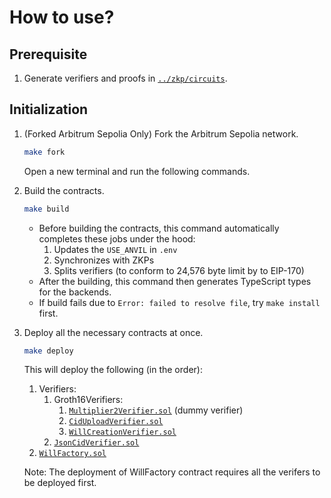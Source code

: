 # How to use?

## Prerequisite

1. Generate verifiers and proofs in [`../zkp/circuits`](../zkp/circuits).

## Initialization

1. (Forked Arbitrum Sepolia Only) Fork the Arbitrum Sepolia network.

   ```sh
   make fork
   ```

   Open a new terminal and run the following commands.

2. Build the contracts.

   ```sh
   make build
   ```

   - Before building the contracts, this command automatically completes these jobs under the hood:
     1. Updates the `USE_ANVIL` in `.env`
     2. Synchronizes with ZKPs
     3. Splits verifiers (to conform to 24,576 byte limit by to EIP-170)
   - After the building, this command then generates TypeScript types for the backends.
   - If build fails due to `Error: failed to resolve file`, try `make install` first.

3. Deploy all the necessary contracts at once.

   ```sh
   make deploy
   ```

   This will deploy the following (in the order):
   1. Verifiers:
      1. Groth16Verifiers:
         1. [`Multiplier2Verifier.sol`](./src/Multiplier2Verifier.sol) (dummy verifier)
         2. [`CidUploadVerifier.sol`](./src/CidUploadVerifier.sol)
         3. [`WillCreationVerifier.sol`](./src/WillCreationVerifier.sol)
      2. [`JsonCidVerifier.sol`](./src/JsonCidVerifier.sol)
   2. [`WillFactory.sol`](./src/WillFactory.sol)

   Note: The deployment of WillFactory contract requires all the verifers to be deployed first.
